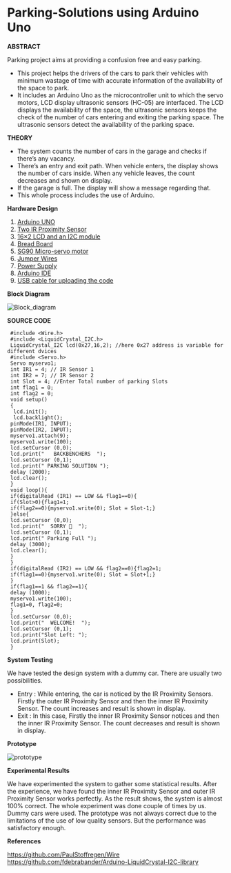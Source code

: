# Parking-Solutions using Arduino Uno

**ABSTRACT**

Parking project aims at providing a confusion free and easy parking.
*	This project helps the drivers of the cars to park their vehicles with minimum wastage of time with accurate information of the availability of the space to park.
*	It includes an Arduino Uno as the microcontroller unit to which the servo motors, LCD display ultrasonic sensors (HC-05) are interfaced. The LCD displays the availability of the space, the ultrasonic sensors keeps the check of the number of cars entering and exiting the parking space. The ultrasonic sensors detect the availability of the parking space.

**THEORY**

*	The system counts the number of cars in the garage and checks if there’s any vacancy.
*	There’s an entry and exit path. When vehicle enters, the display shows the number of cars inside. When any vehicle leaves, the count decreases and shown on display.
*	If the garage is full. The display will show a message regarding that. 
*	This whole process includes the use of Arduino.

**Hardware Design**

1.	[Arduino UNO](https://store-usa.arduino.cc/products/arduino-uno-rev3/?selectedStore=us)
2.	[Two IR Proximity Sensor]()
3.	[16×2 LCD and an I2C module]()
4.	[Bread Board]()
5.	[SG90 Micro-servo motor]()
6.	[Jumper Wires]()
7.  [Power Supply]()
8.  [Arduino IDE]()
9.  [USB cable for uploading the code]()

**Block Diagram**

![Block_diagram](https:nnnnnnnnnnnnnnnnnnnnnnnnnnnnnnnn.jpg)


**SOURCE CODE**

```// The BackBenchers
 #include <Wire.h>           
 #include <LiquidCrystal_I2C.h>    
 LiquidCrystal_I2C lcd(0x27,16,2); //here 0x27 address is variable for different dvices  
 #include <Servo.h>   
 Servo myservo1;  
 int IR1 = 4; // IR Sensor 1  
 int IR2 = 7; // IR Sensor 2  
 int Slot = 4; //Enter Total number of parking Slots  
 int flag1 = 0;  
 int flag2 = 0;  
 void setup()  
 {  
  lcd.init();      
  lcd.backlight();  
 pinMode(IR1, INPUT);  
 pinMode(IR2, INPUT);  
 myservo1.attach(9);  
 myservo1.write(100);  
 lcd.setCursor (0,0);  
 lcd.print("   BACKBENCHERS  ");  
 lcd.setCursor (0,1);  
 lcd.print(" PARKING SOLUTION ");  
 delay (2000);  
 lcd.clear();   
 }  
 void loop(){   
 if(digitalRead (IR1) == LOW && flag1==0){  
 if(Slot>0){flag1=1;  
 if(flag2==0){myservo1.write(0); Slot = Slot-1;}  
 }else{  
 lcd.setCursor (0,0);  
 lcd.print("  SORRY 🙁  ");   
 lcd.setCursor (0,1);  
 lcd.print(" Parking Full ");   
 delay (3000);  
 lcd.clear();   
 }  
 }  
 if(digitalRead (IR2) == LOW && flag2==0){flag2=1;  
 if(flag1==0){myservo1.write(0); Slot = Slot+1;}  
 }  
 if(flag1==1 && flag2==1){  
 delay (1000);  
 myservo1.write(100);  
 flag1=0, flag2=0;  
 }  
 lcd.setCursor (0,0);  
 lcd.print("  WELCOME!  ");  
 lcd.setCursor (0,1);  
 lcd.print("Slot Left: ");  
 lcd.print(Slot);  
 }  
 ```

**System Testing**

We have tested the design system with a dummy car. There are usually two possibilities.
*	Entry : While entering, the car is noticed by the IR Proximity Sensors. Firstly the outer IR Proximity Sensor and then the inner IR Proximity Sensor. The count increases and result is shown in display.
*	Exit : In this case, Firstly the inner IR Proximity Sensor notices and then the inner IR Proximity Sensor. The count decreases and result is shown in display.

**Prototype**

![prototype](https:bcbc.jpg)



**Experimental Results**

We have experimented the system to gather some statistical results. After the experience, we have found the inner IR Proximity Sensor and outer IR Proximity Sensor works perfectly. As the result shows, the system is almost 100% correct. The whole experiment was done couple of times by us. Dummy cars were used. The prototype was not always correct due to the limitations of the use of low quality sensors. But the performance was satisfactory enough.

**References**

https://github.com/PaulStoffregen/Wire
https://github.com/fdebrabander/Arduino-LiquidCrystal-I2C-library

